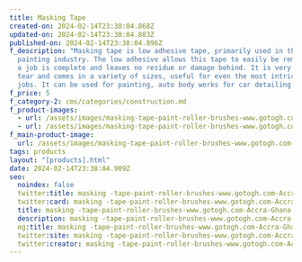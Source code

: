 ```yaml
---
title: Masking Tape
created-on: 2024-02-14T23:38:04.868Z
updated-on: 2024-02-14T23:38:04.883Z
published-on: 2024-02-14T23:38:04.896Z
f_description: "Masking tape is low adhesive tape, primarily used in the
  painting industry. The low adhesive allows this tape to easily be removed once
  a job is complete and leaves no residue or damage behind. It is very easy to
  tear and comes in a variety of sizes, useful for even the most intricate of
  jobs. It can be used for painting, auto body works for car detailing. "
f_price: 5
f_category-2: cms/categories/construction.md
f_product-images:
  - url: /assets/images/masking-tape-paint-roller-brushes-www.gotogh.com-accra-ghana.3-.webp
  - url: /assets/images/masking-tape-paint-roller-brushes-www.gotogh.com-accra-ghana.3.webp
f_main-product-image:
  url: /assets/images/masking-tape-paint-roller-brushes-www.gotogh.com-accra-ghana.3-1.jpg
tags: products
layout: "[products].html"
date: 2024-02-14T23:38:04.909Z
seo:
  noindex: false
  twitter:title: masking -tape-paint-roller-brushes-www.gotogh.com-Accra-Ghana.3
  twitter:card: masking -tape-paint-roller-brushes-www.gotogh.com-Accra-Ghana.3
  title: masking -tape-paint-roller-brushes-www.gotogh.com-Accra-Ghana.3
  description: masking -tape-paint-roller-brushes-www.gotogh.com-Accra-Ghana.3
  og:title: masking -tape-paint-roller-brushes-www.gotogh.com-Accra-Ghana.3
  twitter:site: masking -tape-paint-roller-brushes-www.gotogh.com-Accra-Ghana.3
  twitter:creator: masking -tape-paint-roller-brushes-www.gotogh.com-Accra-Ghana.3
---
```

